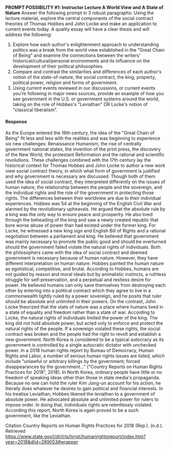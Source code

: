 **PROMPT POSSIBILITY #1: Instructor Lecture A World View and A State of Nature**
Answer the following prompt in 3 robust paragraphs: Using the lecture material, explore the central components of the social contract theories of Thomas Hobbes and John Locke and make an application to current events today. A quality essay will have a clear thesis and will address the following:
1. Explore how each author's enlightenment approach to understanding politics was a break from the world view established in the "Great Chain of Being" and examine the connections between the writers' historical/cultural/personal environments and its influence on the development of their political philosophies.
2. Compare and contrast the similarities and differences of each author's notion of the state-of-nature, the social contract, the king, property, political power, religion and forms of government.
3. Using current events reviewed in our discussions, or current events you're following in major news sources, provide an example of how you see government in the U.S. or government systems around the world, taking on the role of Hobbes's "Leviathan" OR Locke's notion of "classical liberalism".

#### Response
As the Europe entered the 16th century, the idea of the "Great Chain of Being" fit less and less with the realities and was beginning to experience six new challenges: Renaissance Humanism, the rise of centrally government national states, the invention of the print press, the discovery of the New World, the protestant Reformation and the rational and scientific revolutions. These challenges combined with the 17th century lay the historical context for Thomas Hobbes and John Locke to author a new work view social contract theory, in which what form of government is justified and why government is necessary are discussed. Though both of them used the idea of social contract, they interpreted differently on the issues of human nature, the relationship between the people and the sovereign, and the individual rights and the role of the government in protecting those rights. The differences between their worldview are due to their individual experiences. Hobbes was 54 at the beginning of the English Civil War and alarmed by the revolutionary upheavals. He argued that the absolute rule by a king was the only way to ensure peace and prosperity. He also lived through the beheading of the king and saw a newly created republic that bore worse abuse of power than had existed under the former king. For Locke, he witnessed a new king sign and English Bill of Rights and a rational negotiation between a parliament and king. He believed that government was mainly necessary to promote the public good and should be overturned should the government failed violate the natural rights of individuals.
Both the philosophers came with the idea of social contract and deemed government is necessary because of human nature. However, they have different interpretation on human nature. Hobbes painted the human nature as egotistical, competitive, and brutal. According to Hobbes, humans are not guided by reason and moral ideals but by animalistic instincts, a ruthless struggle for self-preservation, and a perpetual and restless desire for power. He believed humans can only save themselves from destroying each other by entering into a political contract which they agree to live in a commonwealth tightly ruled by a power sovereign, and he posits that ruler should be absolute and unlimited in their powers. On the contrast, John Locke theorized that the state of nature was a place where humans lived in a state of equality and freedom rather than a state of war. According to Locke, the natural rights of individuals limited the power of the king. The king did not hold absolute power, but acted only to enforce and protect the natural rights of the people. If a sovereign violated these rights, the social contract was broken and the people had the right to revolt and establish a new government.
North Korea is considered to be a typical autocracy as its government is controlled by a single autocratic dictator with unchecked power. In a 2018 human rights report by Bureau of Democracy, Human Rights and Labor, a number of serious human rights issues are listed, which include "unlawful or arbitrary killings by the government; forced disappearances by the government..." ("Country Reports on Human Rights Practices for 2018", 2018). In North Korea, ordinary people have little or no freedom of speaking ideas other than those in state media's propaganda. Because no one can hold the ruler Kim Jong-un account for his action, he literally does whatever he desires to gain political and financial interests. In his treatise Leviathan, Hobbes likened the leviathan to a government of absolute power. He advocated absolute and unlimited power for rulers to impose order. In doing that, individuals rights are relentlessly violated. According this report, North Korea is again proved to be a such government, like the Leviathan.

Citation
Country Reports on Human Rights Practices for 2018 (Rep.). (n.d.). Retrieved https://www.state.gov/j/drl/rls/hrrpt/humanrightsreport/index.htm?year=2018&dlid=289053#wrapper
